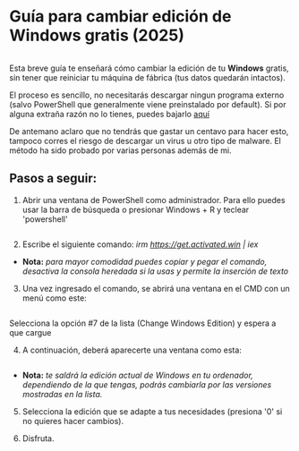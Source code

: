 # Guía para cambiar edición de Windows gratis (2025)

![<Logo Windows>](https://upload.wikimedia.org/wikipedia/commons/thumb/0/0a/Unofficial_Windows_logo_variant_-_2002%E2%80%932012_%28Multicolored%29.svg/2321px-Unofficial_Windows_logo_variant_-_2002%E2%80%932012_%28Multicolored%29.svg.png)

Esta breve guía te enseñará cómo cambiar la edición de tu **Windows** gratis, sin tener que reiniciar tu máquina de fábrica (tus datos quedarán intactos).

El proceso es sencillo, no necesitarás descargar ningun programa externo (salvo PowerShell que generalmente viene preinstalado por default). Si por alguna extraña razón no lo tienes, puedes bajarlo [aquí](https://learn.microsoft.com/en-us/powershell/scripting/install/installing-powershell?view=powershell-7.5)

De antemano aclaro que no tendrás que gastar un centavo para hacer esto, tampoco corres el riesgo de descargar un virus u otro tipo de malware. El método ha sido probado por varias personas además de mi.

## Pasos a seguir:

1. Abrir una ventana de PowerShell como administrador. Para ello puedes usar la barra de búsqueda o presionar Windows + R y teclear 'powershell'

![<PowerShell>](https://support.huawei.com/mdl/image/download?uuid=67605ec09e8b4f1b9edd6629d454493a)

2. Escribe el siguiente comando: *irm https://get.activated.win | iex*

- **Nota:** *para mayor comodidad puedes copiar y pegar el comando, desactiva la consola heredada si la usas y permite la inserción de texto*

3. Una vez ingresado el comando, se abrirá una ventana en el CMD con un menú como este:

![<Menu activador de Microsoft>](https://www.zdnet.com/a/img/resize/491820bd1a4ed2533d64e8265985358893be19f2/2025/02/19/c0ce32af-119e-48aa-8f78-47826dc8ac57/massgrave-activation-scripts-menu.jpg?auto=webp&width=1280)

Selecciona la opción #7 de la lista (Change Windows Edition) y espera a que cargue

4. A continuación, deberá aparecerte una ventana como esta:

![<Menu ediciones de Windows>](https://user-images.githubusercontent.com/40813939/124356917-6b365680-dc36-11eb-9521-a554a99428ac.png)

- **Nota:** *te saldrá la edición actual de Windows en tu ordenador, dependiendo de la que tengas, podrás cambiarla por las versiones mostradas en la lista.*

5. Selecciona la edición que se adapte a tus necesidades (presiona '0' si no quieres hacer cambios).

6. Disfruta.
